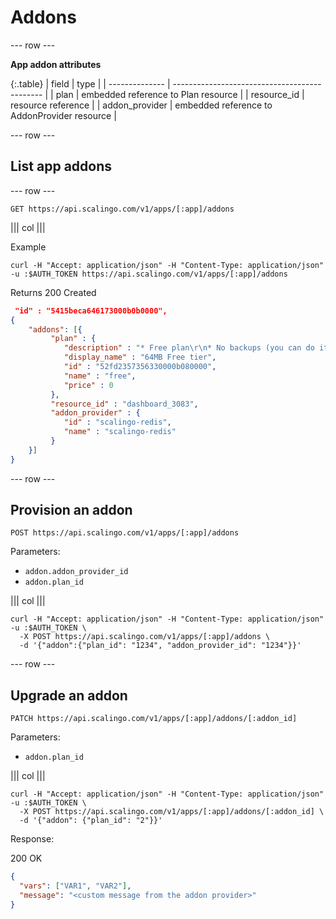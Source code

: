 # Addons

--- row ---

**App addon attributes**

{:.table}
| field          | type                                          |
| -------------- | --------------------------------------------- |
| plan           | embedded reference to Plan resource           |
| resource_id    | resource reference                            |
| addon_provider | embedded reference to AddonProvider resource  |

--- row ---

## List app addons

--- row ---

`GET https://api.scalingo.com/v1/apps/[:app]/addons`

||| col |||

Example

```shell
curl -H "Accept: application/json" -H "Content-Type: application/json" -u :$AUTH_TOKEN https://api.scalingo.com/v1/apps/[:app]/addons
```

Returns 200 Created

```json
 "id" : "5415beca646173000b0b0000",
{
    "addons": [{
         "plan" : {
            "description" : "* Free plan\r\n* No backups (you can do it yourself)\r\n* 64MB RAM\r\n* 64MB disk space (hard limit)\r\n* Multiple Users\r\n* Community Support\r\n* Ideal for non critical cache or queueing system",
            "display_name" : "64MB Free tier",
            "id" : "52fd2357356330000b080000",
            "name" : "free",
            "price" : 0
         },
         "resource_id" : "dashboard_3083",
         "addon_provider" : {
            "id" : "scalingo-redis",
            "name" : "scalingo-redis"
         }
    }]
}
```

--- row ---

## Provision an addon

`POST https://api.scalingo.com/v1/apps/[:app]/addons`

Parameters:

* `addon.addon_provider_id`
* `addon.plan_id`

||| col |||

```shell
curl -H "Accept: application/json" -H "Content-Type: application/json" -u :$AUTH_TOKEN \
  -X POST https://api.scalingo.com/v1/apps/[:app]/addons \
  -d '{"addon":{"plan_id": "1234", "addon_provider_id": "1234"}}'
```

--- row ---

## Upgrade an addon

`PATCH https://api.scalingo.com/v1/apps/[:app]/addons/[:addon_id]`

Parameters:

* `addon.plan_id`

||| col |||

```shell
curl -H "Accept: application/json" -H "Content-Type: application/json" -u :$AUTH_TOKEN \
  -X POST https://api.scalingo.com/v1/apps/[:app]/addons/[:addon_id] \
  -d '{"addon": {"plan_id": "2"}}'
```

Response:

200 OK

```json
{
  "vars": ["VAR1", "VAR2"],
  "message": "<custom message from the addon provider>"
}
```
